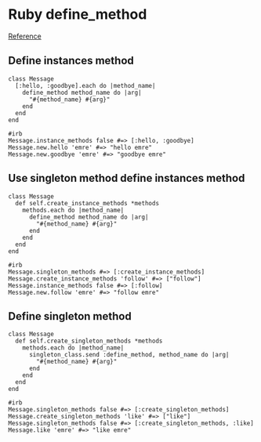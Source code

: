 # Ruby define_method

[Reference](http://railstic.com/2011/06/dynamically-defining-methods-with-define_method)

## Define instances method

```
class Message
  [:hello, :goodbye].each do |method_name|
    define_method method_name do |arg|
      "#{method_name} #{arg}"
    end
  end
end

#irb
Message.instance_methods false #=> [:hello, :goodbye]
Message.new.hello 'emre' #=> "hello emre"
Message.new.goodbye 'emre' #=> "goodbye emre"
```

## Use singleton method define instances method

```
class Message
  def self.create_instance_methods *methods
    methods.each do |method_name|
      define_method method_name do |arg|
        "#{method_name} #{arg}"
      end
    end
  end
end

#irb
Message.singleton_methods #=> [:create_instance_methods]
Message.create_instance_methods 'follow' #=> ["follow"]
Message.instance_methods false #=> [:follow]
Message.new.follow 'emre' #=> "follow emre"
```

## Define singleton method

```
class Message
  def self.create_singleton_methods *methods
    methods.each do |method_name|
      singleton_class.send :define_method, method_name do |arg|
        "#{method_name} #{arg}"
      end
    end
  end
end

#irb
Message.singleton_methods false #=> [:create_singleton_methods]
Message.create_singleton_methods 'like' #=> ["like"]
Message.singleton_methods false #=> [:create_singleton_methods, :like]
Message.like 'emre' #=> "like emre"
```
